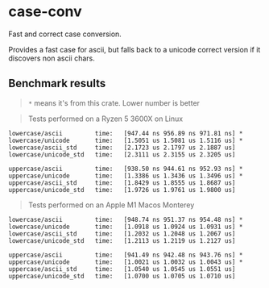 # case-conv

Fast and correct case conversion.

Provides a fast case for ascii, but falls back to a unicode correct version if it discovers non ascii chars.

## Benchmark results

> `*` means it's from this crate. Lower number is better

> Tests performed on a Ryzen 5 3600X on Linux

```
lowercase/ascii         time:   [947.44 ns 956.89 ns 971.81 ns] *
lowercase/unicode       time:   [1.5051 us 1.5081 us 1.5116 us] *
lowercase/ascii_std     time:   [2.1723 us 2.1797 us 2.1887 us]
lowercase/unicode_std   time:   [2.3111 us 2.3155 us 2.3205 us]

uppercase/ascii         time:   [938.50 ns 944.61 ns 952.93 ns] *
uppercase/unicode       time:   [1.3386 us 1.3436 us 1.3496 us] *
uppercase/ascii_std     time:   [1.8429 us 1.8555 us 1.8687 us]
uppercase/unicode_std   time:   [1.9726 us 1.9761 us 1.9800 us]
```

> Tests performed on an Apple M1 Macos Monterey

```
lowercase/ascii         time:   [948.74 ns 951.37 ns 954.48 ns] *
lowercase/unicode       time:   [1.0918 us 1.0924 us 1.0931 us] *
lowercase/ascii_std     time:   [1.2032 us 1.2048 us 1.2067 us]
lowercase/unicode_std   time:   [1.2113 us 1.2119 us 1.2127 us]

uppercase/ascii         time:   [941.49 ns 942.48 ns 943.76 ns] *
uppercase/unicode       time:   [1.0021 us 1.0032 us 1.0043 us] *
uppercase/ascii_std     time:   [1.0540 us 1.0545 us 1.0551 us]
uppercase/unicode_std   time:   [1.0700 us 1.0705 us 1.0710 us]
```
